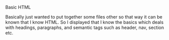 Basic HTML

Basically just wanted to put together some files other so that way it can be known that I know HTML. So I displayed that I know the basics which deals with headings, paragraphs, and semantic tags such as header, nav, section etc.
